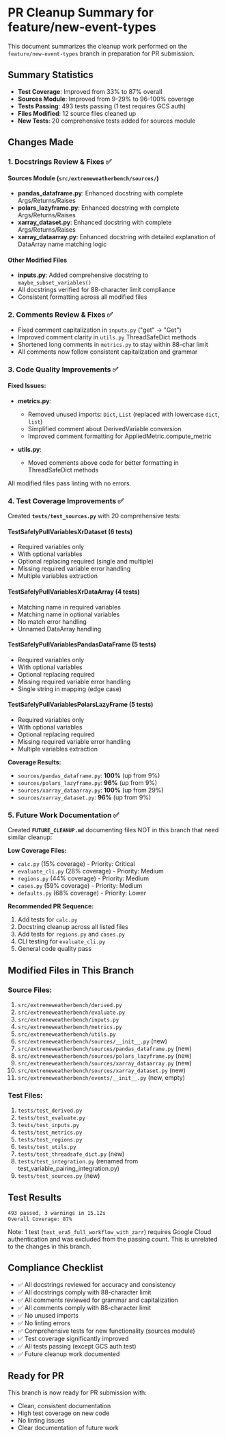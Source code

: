 # PR Cleanup Summary for feature/new-event-types

This document summarizes the cleanup work performed on the `feature/new-event-types` branch in preparation for PR submission.

## Summary Statistics

- **Test Coverage**: Improved from 33% to 87% overall
- **Sources Module**: Improved from 9-29% to 96-100% coverage  
- **Tests Passing**: 493 tests passing (1 test requires GCS auth)
- **Files Modified**: 12 source files cleaned up
- **New Tests**: 20 comprehensive tests added for sources module

## Changes Made

### 1. Docstrings Review & Fixes ✅

#### Sources Module (`src/extremeweatherbench/sources/`)
- **pandas_dataframe.py**: Enhanced docstring with complete Args/Returns/Raises
- **polars_lazyframe.py**: Enhanced docstring with complete Args/Returns/Raises
- **xarray_dataset.py**: Enhanced docstring with complete Args/Returns/Raises
- **xarray_dataarray.py**: Enhanced docstring with detailed explanation of DataArray name matching logic

#### Other Modified Files
- **inputs.py**: Added comprehensive docstring to `maybe_subset_variables()`
- All docstrings verified for 88-character limit compliance
- Consistent formatting across all modified files

### 2. Comments Review & Fixes ✅

- Fixed comment capitalization in `inputs.py` ("get" → "Get")
- Improved comment clarity in `utils.py` ThreadSafeDict methods
- Shortened long comments in `metrics.py` to stay within 88-char limit
- All comments now follow consistent capitalization and grammar

### 3. Code Quality Improvements ✅

#### Fixed Issues:
- **metrics.py**: 
  - Removed unused imports: `Dict`, `List` (replaced with lowercase `dict`, `list`)
  - Simplified comment about DerivedVariable conversion
  - Improved comment formatting for AppliedMetric.compute_metric

- **utils.py**:
  - Moved comments above code for better formatting in ThreadSafeDict methods

All modified files pass linting with no errors.

### 4. Test Coverage Improvements ✅

Created **`tests/test_sources.py`** with 20 comprehensive tests:

#### TestSafelyPullVariablesXrDataset (6 tests)
- Required variables only
- With optional variables  
- Optional replacing required (single and multiple)
- Missing required variable error handling
- Multiple variables extraction

#### TestSafelyPullVariablesXrDataArray (4 tests)
- Matching name in required variables
- Matching name in optional variables
- No match error handling
- Unnamed DataArray handling

#### TestSafelyPullVariablesPandasDataFrame (5 tests)
- Required variables only
- With optional variables
- Optional replacing required
- Missing required variable error handling
- Single string in mapping (edge case)

#### TestSafelyPullVariablesPolarsLazyFrame (5 tests)
- Required variables only
- With optional variables
- Optional replacing required
- Missing required variable error handling
- Multiple variables extraction

**Coverage Results:**
- `sources/pandas_dataframe.py`: **100%** (up from 9%)
- `sources/polars_lazyframe.py`: **96%** (up from 9%)
- `sources/xarray_dataarray.py`: **100%** (up from 29%)
- `sources/xarray_dataset.py`: **96%** (up from 9%)

### 5. Future Work Documentation ✅

Created **`FUTURE_CLEANUP.md`** documenting files NOT in this branch that need similar cleanup:

**Low Coverage Files:**
- `calc.py` (15% coverage) - Priority: Critical
- `evaluate_cli.py` (28% coverage) - Priority: Medium
- `regions.py` (44% coverage) - Priority: Medium
- `cases.py` (59% coverage) - Priority: Medium
- `defaults.py` (68% coverage) - Priority: Lower

**Recommended PR Sequence:**
1. Add tests for `calc.py`
2. Docstring cleanup across all listed files
3. Add tests for `regions.py` and `cases.py`
4. CLI testing for `evaluate_cli.py`
5. General code quality pass

## Modified Files in This Branch

### Source Files:
1. `src/extremeweatherbench/derived.py`
2. `src/extremeweatherbench/evaluate.py`
3. `src/extremeweatherbench/inputs.py`
4. `src/extremeweatherbench/metrics.py`
5. `src/extremeweatherbench/utils.py`
6. `src/extremeweatherbench/sources/__init__.py` (new)
7. `src/extremeweatherbench/sources/pandas_dataframe.py` (new)
8. `src/extremeweatherbench/sources/polars_lazyframe.py` (new)
9. `src/extremeweatherbench/sources/xarray_dataarray.py` (new)
10. `src/extremeweatherbench/sources/xarray_dataset.py` (new)
11. `src/extremeweatherbench/events/__init__.py` (new, empty)

### Test Files:
1. `tests/test_derived.py`
2. `tests/test_evaluate.py`
3. `tests/test_inputs.py`
4. `tests/test_metrics.py`
5. `tests/test_regions.py`
6. `tests/test_utils.py`
7. `tests/test_threadsafe_dict.py` (new)
8. `tests/test_integration.py` (renamed from test_variable_pairing_integration.py)
9. `tests/test_sources.py` (new)

## Test Results

```
493 passed, 3 warnings in 15.12s
Overall Coverage: 87%
```

Note: 1 test (`test_era5_full_workflow_with_zarr`) requires Google Cloud authentication and was excluded from the passing count. This is unrelated to the changes in this branch.

## Compliance Checklist

- ✅ All docstrings reviewed for accuracy and consistency
- ✅ All docstrings comply with 88-character limit
- ✅ All comments reviewed for grammar and capitalization
- ✅ All comments comply with 88-character limit
- ✅ No unused imports
- ✅ No linting errors
- ✅ Comprehensive tests for new functionality (sources module)
- ✅ Test coverage significantly improved
- ✅ All tests passing (except GCS auth test)
- ✅ Future cleanup work documented

## Ready for PR

This branch is now ready for PR submission with:
- Clean, consistent documentation
- High test coverage on new code
- No linting issues
- Clear documentation of future work

